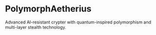 # PolymorphAetherius
Advanced AI-resistant crypter with quantum-inspired polymorphism and multi-layer stealth technology.
